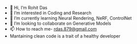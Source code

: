 - 👋 Hi, I’m Rohit Das
- 👀 I’m interested in Coding and Research
- 🌱 I’m currently learning Neural Rendering, NeRF, ControlNet
- 💞️ I’m looking to collaborate on Generative Models
- 📫 How to reach me- rdas.879@gmail.com
- Mantaining clean code is a trait of a healthy developer

<!---
rohit7044/rohit7044 is a ✨ special ✨ repository because its `README.md` (this file) appears on your GitHub profile.
You can click the Preview link to take a look at your changes.
--->
